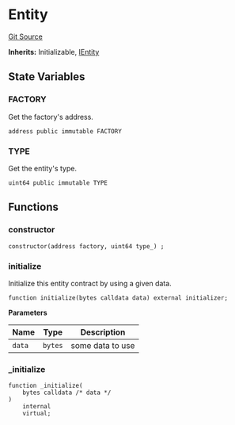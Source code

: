 # Entity
[Git Source](https://github.com/symbioticfi/core/blob/0c5792225777a2fa2f15f10dba9650eb44861800/src/contracts/common/Entity.sol)

**Inherits:**
Initializable, [IEntity](/Users/andreikorokhov/symbiotic/core/docs/autogen/src/src/interfaces/common/IEntity.sol/interface.IEntity.md)


## State Variables
### FACTORY
Get the factory's address.


```solidity
address public immutable FACTORY
```


### TYPE
Get the entity's type.


```solidity
uint64 public immutable TYPE
```


## Functions
### constructor


```solidity
constructor(address factory, uint64 type_) ;
```

### initialize

Initialize this entity contract by using a given data.


```solidity
function initialize(bytes calldata data) external initializer;
```
**Parameters**

|Name|Type|Description|
|----|----|-----------|
|`data`|`bytes`|some data to use|


### _initialize


```solidity
function _initialize(
    bytes calldata /* data */
)
    internal
    virtual;
```

